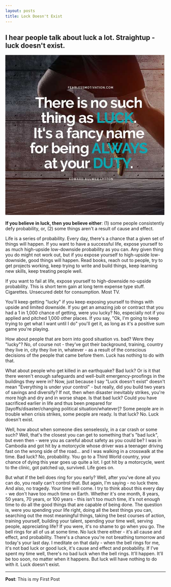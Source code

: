 ```yaml
---
layout: posts
title: Lock Doesn't Exist
---
```


## I hear people talk about luck a lot. Straightup - luck doesn't exist.

![alt text](IAHKD.jpg "Luck Doesn't Exist")

**If you believe in luck, then you believe either**:
(1) some people consistently defy probability, or,
(2) some things aren't a result of cause and effect.

Life is a series of probability. Every day, there's a chance that a given set of things will happen. If you want to have a successful life, expose yourself to as much high-upside low-downside probability as you can. Any given thing you do might not work out, but if you expose yourself to high-upside low-downside, good things will happen. Read books, reach out to people, try to get projects working, keep trying to write and build things, keep learning new skills, keep treating people well.

If you want to fail at life, expose yourself to high-downside no-upside probability. This is short term gain at long term expense type stuff. Cigarettes. Unsecured debt for consumption. Most TV.

You'll keep getting "lucky" if you keep exposing yourself to things with upside and limited downside. If you get an amazing job or contract that you had a 1 in 1,000 chance of getting, were you lucky? No, especially not if you applied and pitched 1,000 other places. If you say, "Ok, I'm going to keep trying to get what I want until I do" you'll get it, as long as it's a positive sum game you're playing.

How about people that are born into good situation vs. bad? Were they "lucky"? No, of course not - they've got their background, training, country they live in, city they live in, whatever - as a result of the conscious decisions of the people that came before them. Luck has nothing to do with that.

What about people who get killed in an earthquake? Bad luck? Or is it that there weren't enough safeguards and well-built emergency-proofings in the buildings they were in? Now, just because I say "Luck doesn't exist" doesn't mean "Everything is under your control" - but really, did you build two years of savings and diversify? If not, then when disaster inevitably strikes, you're more high and dry and in worse shape. Is that bad luck? Could you have sacrificed earlier in life and thus been prepared for [layoffs/disaster/changing political situation/whatever]? Some people are in trouble when crisis strikes, some people are ready. Is that luck? No. Luck doesn't exist.

Well, how about when someone dies senselessly, in a car crash or some such? Well, that's the closest you can get to something that's "bad luck", but even then - were you as careful about safety as you could be? I was in Cambodia and got hit by a motorcycle whose driver was a teenager driving fast on the wrong side of the road... and I was walking in a crosswalk at the time. Bad luck? No, probability. You go to a Third World country, your chance of dying this year goes up quite a lot. I got hit by a motorcycle, went to the clinic, got patched up, survived. Life goes on.

But what if the bell does ring for you early? Well, after you've done all you can do, you really can't control that. But again, I'm saying - no luck there. And also, no tragedy. Your time will come. I try to think about this every day - we don't have too much time on Earth. Whether it's one month, 8 years, 50 years, 70 years, or 100 years - this isn't too much time, it's not enough time to do all the good things that are capable of being done. The question is, were you spending your life right, doing all the best things you can, searching out the most meaningful things, taking the best courses of action, training yourself, building your talent, spending your time well, serving people, appreciating life? If you were, it's no shame to go when you go. The bell rings for all of us at some time. No luck there either - it's all cause and effect, and probability. There's a chance you're not breathing tomorrow and today's your last day. I meditate on that daily - when the bell rings for me, it's not bad luck or good luck, it's cause and effect and probability. If I've spent my time well, there's no bad luck when the bell rings. It'll happen. It'll be too soon, no matter when it happens. But luck will have nothing to do with it. Luck doesn't exist.

---
**Post**: This is my First Post